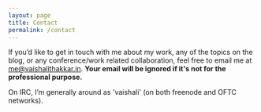 ```yaml
---
layout: page
title: Contact
permalink: /contact
---
```


<p> If you’d like to get in touch with me about my work, any of the topics on the blog, or any conference/work related collaboration, feel free to email me at <a href="mailto: me@vaishalithakkar.in">me@vaishalithakkar.in</a>. <b>Your email will be ignored if it's not for the professional purpose.</b></p>
<p> On IRC, I’m generally around as 'vaishali' (on both freenode and OFTC networks). </p>
